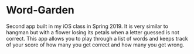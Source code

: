 # Word-Garden

Second app built in my iOS class in Spring 2019. It is very similar to hangman but with a flower losing its petals when a letter guessed is not correct. This app allows you to play through a list of words and keeps track of your score of how many you get correct and how many you get wrong.
